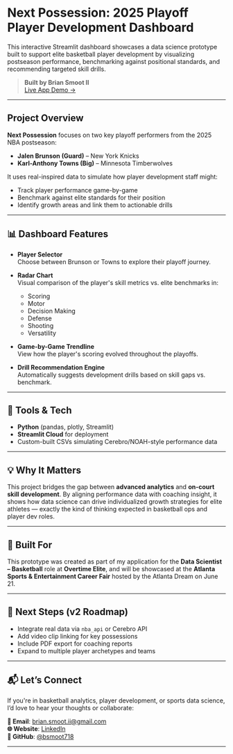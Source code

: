 #  Next Possession: 2025 Playoff Player Development Dashboard

This interactive Streamlit dashboard showcases a data science prototype built to support elite basketball player development by visualizing postseason performance, benchmarking against positional standards, and recommending targeted skill drills.

> **Built by Brian Smoot II**  
> [Live App Demo →](https://next-possession-ktgsc8zumzwvkogmpjyo2e.streamlit.app/)

---

##  Project Overview

**Next Possession** focuses on two key playoff performers from the 2025 NBA postseason:
- **Jalen Brunson (Guard)** – New York Knicks  
- **Karl-Anthony Towns (Big)** – Minnesota Timberwolves

It uses real-inspired data to simulate how player development staff might:
- Track player performance game-by-game
- Benchmark against elite standards for their position
- Identify growth areas and link them to actionable drills

---

## 📊 Dashboard Features

- **Player Selector**  
  Choose between Brunson or Towns to explore their playoff journey.

- **Radar Chart**  
  Visual comparison of the player's skill metrics vs. elite benchmarks in:
  - Scoring
  - Motor
  - Decision Making
  - Defense
  - Shooting
  - Versatility

- **Game-by-Game Trendline**  
  View how the player's scoring evolved throughout the playoffs.

- **Drill Recommendation Engine**  
  Automatically suggests development drills based on skill gaps vs. benchmark.

---

## 🔧 Tools & Tech

- **Python** (pandas, plotly, Streamlit)
- **Streamlit Cloud** for deployment
- Custom-built CSVs simulating Cerebro/NOAH-style performance data

---

## 💡 Why It Matters

This project bridges the gap between **advanced analytics** and **on-court skill development**. By aligning performance data with coaching insight, it shows how data science can drive individualized growth strategies for elite athletes — exactly the kind of thinking expected in basketball ops and player dev roles.

---

## 📩 Built For

This prototype was created as part of my application for the **Data Scientist – Basketball** role at **Overtime Elite**, and will be showcased at the **Atlanta Sports & Entertainment Career Fair** hosted by the Atlanta Dream on June 21.

---

## 🧠 Next Steps (v2 Roadmap)

- Integrate real data via `nba_api` or Cerebro API
- Add video clip linking for key possessions
- Include PDF export for coaching reports
- Expand to multiple player archetypes and teams

---

## 📬 Let’s Connect

If you're in basketball analytics, player development, or sports data science, I’d love to hear your thoughts or collaborate:

**📧 Email**: brian.smoot.ii@gmail.com  
**🌐 Website**: [LinkedIn](https://www.linkedin.com/in/briansmootii/)  
**🐙 GitHub**: [@bsmoot718](https://github.com/bsmoot718)

---
